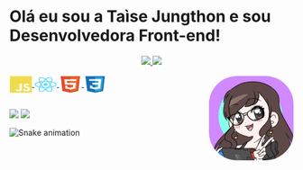 # Olá eu sou a Taìse Jungthon e sou Desenvolvedora Front-end!

<div align="center">
  <a href="https://github.com/tayjung">
  <img widht="42%" height="170em" src="https://github-readme-stats.vercel.app/api?username=tayjung&show_icons=true&theme=dracula&include_all_commits=true&count_private=true"/>
  <img widht="50%" height="170em" src="https://github-readme-stats.vercel.app/api/top-langs/?username=tayjung&layout=compact&langs_count=7&theme=dracula"/>
</div>

<div style="display: inline_block"><br>
  <img align="center" alt="Rafa-Js" height="30" width="40" src="https://raw.githubusercontent.com/devicons/devicon/master/icons/javascript/javascript-plain.svg">
  <img align="center" alt="Rafa-React" height="30" width="40" src="https://raw.githubusercontent.com/devicons/devicon/master/icons/react/react-original.svg">
  <img align="center" alt="Rafa-HTML" height="30" width="40" src="https://raw.githubusercontent.com/devicons/devicon/master/icons/html5/html5-original.svg">
  <img align="center" alt="Rafa-CSS" height="30" width="40" src="https://raw.githubusercontent.com/devicons/devicon/master/icons/css3/css3-original.svg">
  <img align="right" alt="tay-pic" height="150" style="border-radius:50px;" src="./assets/imagemGithubRedme.png">
</div>

##

  <div>
   <a href="https://www.linkedin.com/in/tayjung29/" target="_blank"><img src="https://img.shields.io/badge/-LinkedIn-%230077B5?style=for-the-badge&logo=linkedin&logoColor=white" target="_blank"></a> 
    <a href = "mailto:tay.jung29@gmail.com"><img src="https://img.shields.io/badge/-Gmail-%23333?style=for-the-badge&logo=gmail&logoColor=white" target="_blank"></a>
    
    
  ![Snake animation](https://github.com/TayJung/TayJung/blob/output/github-contribution-grid-snake.svg)
  </div>
